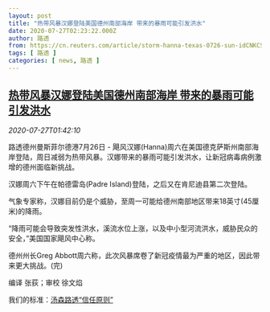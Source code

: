 ```yaml
---
layout: post
title: "热带风暴汉娜登陆美国德州南部海岸 带来的暴雨可能引发洪水"
date: 2020-07-27T02:23:22.000Z
author: 路透
from: https://cn.reuters.com/article/storm-hanna-texas-0726-sun-idCNKCS24S04P
tags: [ 路透 ]
categories: [ news, 路透 ]
---
```

<!--1595816602000-->
[热带风暴汉娜登陆美国德州南部海岸 带来的暴雨可能引发洪水](https://cn.reuters.com/article/storm-hanna-texas-0726-sun-idCNKCS24S04P)
------

<div>
<div><i>2020-07-27T01:42:10</i></div><div class="StandardArticleBody_body"><p>路透德州曼斯菲尔德港7月26日 - 飓风汉娜(Hanna)周六在美国德克萨斯州南部海岸登陆，周日减弱为热带风暴。汉娜带来的暴雨可能引发洪水，让新冠病毒病例激增的德州面临新挑战。 </p><p>汉娜周六下午在帕德雷岛(Padre Island)登陆，之后又在肯尼迪县第二次登陆。 </p><p>气象专家称，汉娜目前仍是个威胁，至周一可能给德州南部地区带来18英寸(45厘米)的降雨。    </p><p>“降雨可能会导致突发性洪水，溪流水位上涨，以及中小型河流洪水，威胁民众的安全，”美国国家飓风中心称。 </p><p>德州州长Greg Abbott周六称，此次风暴席卷了新冠疫情最为严重的地区，因此带来更大挑战。(完) </p><div class="Attribution_container"><div class="Attribution_attribution"><p class="Attribution_content">编译 张荻；审校 徐文焰 </p></div></div><div class="StandardArticleBody_trustBadgeContainer"><span class="StandardArticleBody_trustBadgeTitle">我们的标准：</span><span class="trustBadgeUrl"><a href="https://www.thomsonreuters.cn/content/dam/openweb/documents/pdf/china/brochures/about-us-1.pdf">汤森路透“信任原则”</a></span></div></div>
</div>
